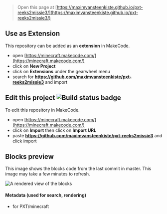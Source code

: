 
> Open this page at [https://maximvansteenkiste.github.io/pxt-reeks2missie3/](https://maximvansteenkiste.github.io/pxt-reeks2missie3/)

## Use as Extension

This repository can be added as an **extension** in MakeCode.

* open [https://minecraft.makecode.com/](https://minecraft.makecode.com/)
* click on **New Project**
* click on **Extensions** under the gearwheel menu
* search for **https://github.com/maximvansteenkiste/pxt-reeks2missie3** and import

## Edit this project ![Build status badge](https://github.com/maximvansteenkiste/pxt-reeks2missie3/workflows/MakeCode/badge.svg)

To edit this repository in MakeCode.

* open [https://minecraft.makecode.com/](https://minecraft.makecode.com/)
* click on **Import** then click on **Import URL**
* paste **https://github.com/maximvansteenkiste/pxt-reeks2missie3** and click import

## Blocks preview

This image shows the blocks code from the last commit in master.
This image may take a few minutes to refresh.

![A rendered view of the blocks](https://github.com/maximvansteenkiste/pxt-reeks2missie3/raw/master/.github/makecode/blocks.png)

#### Metadata (used for search, rendering)

* for PXT/minecraft
<script src="https://makecode.com/gh-pages-embed.js"></script><script>makeCodeRender("{{ site.makecode.home_url }}", "{{ site.github.owner_name }}/{{ site.github.repository_name }}");</script>
